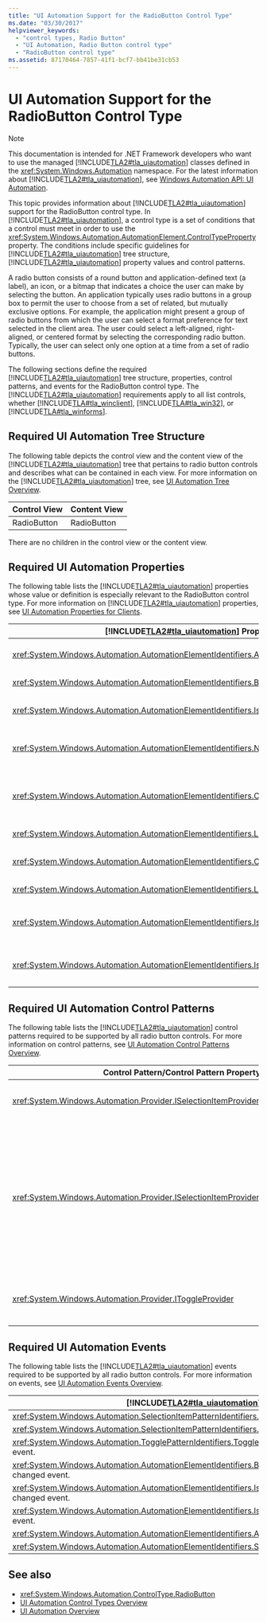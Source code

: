 ```yaml
---
title: "UI Automation Support for the RadioButton Control Type"
ms.date: "03/30/2017"
helpviewer_keywords: 
  - "control types, Radio Button"
  - "UI Automation, Radio Button control type"
  - "RadioButton control type"
ms.assetid: 87170464-7857-41f1-bcf7-bb41be31cb53
---
```

# UI Automation Support for the RadioButton Control Type
> [!NOTE]
>  This documentation is intended for .NET Framework developers who want to use the managed [!INCLUDE[TLA2#tla_uiautomation](../../../includes/tla2sharptla-uiautomation-md.md)] classes defined in the <xref:System.Windows.Automation> namespace. For the latest information about [!INCLUDE[TLA2#tla_uiautomation](../../../includes/tla2sharptla-uiautomation-md.md)], see [Windows Automation API: UI Automation](https://go.microsoft.com/fwlink/?LinkID=156746).  
  
 This topic provides information about [!INCLUDE[TLA2#tla_uiautomation](../../../includes/tla2sharptla-uiautomation-md.md)] support for the RadioButton control type. In [!INCLUDE[TLA2#tla_uiautomation](../../../includes/tla2sharptla-uiautomation-md.md)], a control type is a set of conditions that a control must meet in order to use the <xref:System.Windows.Automation.AutomationElement.ControlTypeProperty> property. The conditions include specific guidelines for [!INCLUDE[TLA2#tla_uiautomation](../../../includes/tla2sharptla-uiautomation-md.md)] tree structure, [!INCLUDE[TLA2#tla_uiautomation](../../../includes/tla2sharptla-uiautomation-md.md)] property values and control patterns.  
  
 A radio button consists of a round button and application-defined text (a label), an icon, or a bitmap that indicates a choice the user can make by selecting the button. An application typically uses radio buttons in a group box to permit the user to choose from a set of related, but mutually exclusive options. For example, the application might present a group of radio buttons from which the user can select a format preference for text selected in the client area. The user could select a left-aligned, right-aligned, or centered format by selecting the corresponding radio button. Typically, the user can select only one option at a time from a set of radio buttons.  
  
 The following sections define the required [!INCLUDE[TLA2#tla_uiautomation](../../../includes/tla2sharptla-uiautomation-md.md)] tree structure, properties, control patterns, and events for the RadioButton control type. The [!INCLUDE[TLA2#tla_uiautomation](../../../includes/tla2sharptla-uiautomation-md.md)] requirements apply to all list controls, whether [!INCLUDE[TLA#tla_winclient](../../../includes/tlasharptla-winclient-md.md)], [!INCLUDE[TLA#tla_win32](../../../includes/tlasharptla-win32-md.md)], or [!INCLUDE[TLA#tla_winforms](../../../includes/tlasharptla-winforms-md.md)].  
  
<a name="Required_UI_Automation_Tree_Structure"></a>   
## Required UI Automation Tree Structure  
 The following table depicts the control view and the content view of the [!INCLUDE[TLA2#tla_uiautomation](../../../includes/tla2sharptla-uiautomation-md.md)] tree that pertains to radio button controls and describes what can be contained in each view. For more information on the [!INCLUDE[TLA2#tla_uiautomation](../../../includes/tla2sharptla-uiautomation-md.md)] tree, see [UI Automation Tree Overview](../../../docs/framework/ui-automation/ui-automation-tree-overview.md).  
  
|Control View|Content View|  
|------------------|------------------|  
|RadioButton|RadioButton|  
  
 There are no children in the control view or the content view.  
  
<a name="Required_UI_Automation_Properties"></a>   
## Required UI Automation Properties  
 The following table lists the [!INCLUDE[TLA2#tla_uiautomation](../../../includes/tla2sharptla-uiautomation-md.md)] properties whose value or definition is especially relevant to the RadioButton control type. For more information on [!INCLUDE[TLA2#tla_uiautomation](../../../includes/tla2sharptla-uiautomation-md.md)] properties, see [UI Automation Properties for Clients](../../../docs/framework/ui-automation/ui-automation-properties-for-clients.md).  
  
|[!INCLUDE[TLA2#tla_uiautomation](../../../includes/tla2sharptla-uiautomation-md.md)] Property|Value|Notes|  
|------------------------------------------------------------------------------------|-----------|-----------|  
|<xref:System.Windows.Automation.AutomationElementIdentifiers.AutomationIdProperty>|See notes.|The value of this property needs to be unique across all controls in an application.|  
|<xref:System.Windows.Automation.AutomationElementIdentifiers.BoundingRectangleProperty>|See notes.|The outermost rectangle that contains the whole control.|  
|<xref:System.Windows.Automation.AutomationElementIdentifiers.IsKeyboardFocusableProperty>|See notes.|If the control can receive keyboard focus, it must support this property.|  
|<xref:System.Windows.Automation.AutomationElementIdentifiers.NameProperty>|See notes.|The radio button control’s name is the text that is displayed beside the button that maintains selection state.|  
|<xref:System.Windows.Automation.AutomationElementIdentifiers.ClickablePointProperty>|See notes.|The radio button control’s clickable point MUST be a point that sets selection on the radio button if clicked with a mouse pointer.|  
|<xref:System.Windows.Automation.AutomationElementIdentifiers.LabeledByProperty>|`Null`|Radio buttons are self-labeling controls.|  
|<xref:System.Windows.Automation.AutomationElementIdentifiers.ControlTypeProperty>|RadioButton|This value is the same for all [!INCLUDE[TLA2#tla_ui](../../../includes/tla2sharptla-ui-md.md)] frameworks.|  
|<xref:System.Windows.Automation.AutomationElementIdentifiers.LocalizedControlTypeProperty>|"radio button"|Localized string corresponding to the RadioButton Control Type.|  
|<xref:System.Windows.Automation.AutomationElementIdentifiers.IsContentElementProperty>|True|The radio button control is always included in the content view of the [!INCLUDE[TLA2#tla_uiautomation](../../../includes/tla2sharptla-uiautomation-md.md)] tree.|  
|<xref:System.Windows.Automation.AutomationElementIdentifiers.IsControlElementProperty>|True|The radio button control is always included in the control view of the [!INCLUDE[TLA2#tla_uiautomation](../../../includes/tla2sharptla-uiautomation-md.md)] tree.|  
  
<a name="Required_UI_Automation_Control_Patterns"></a>   
## Required UI Automation Control Patterns  
 The following table lists the [!INCLUDE[TLA2#tla_uiautomation](../../../includes/tla2sharptla-uiautomation-md.md)] control patterns required to be supported by all radio button controls. For more information on control patterns, see [UI Automation Control Patterns Overview](../../../docs/framework/ui-automation/ui-automation-control-patterns-overview.md).  
  
|Control Pattern/Control Pattern Property|Support/Value|Notes|  
|-----------------------------------------------|--------------------|-----------|  
|<xref:System.Windows.Automation.Provider.ISelectionItemProvider>|Yes|All radio button controls must support the Selection Item pattern to enable themselves to be selected.|  
|<xref:System.Windows.Automation.Provider.ISelectionItemProvider.SelectionContainer%2A>|See notes.|The `SelectionContainerProperty` must always be completed so that a UI Automation client can determine what other radio buttons within a specific context relate to one another.  For the [!INCLUDE[TLA#tla_win32](../../../includes/tlasharptla-win32-md.md)] version of the radio button, this property will not be supported because it is not possible to obtain this information from that legacy framework.|  
|<xref:System.Windows.Automation.Provider.IToggleProvider>|Never|The radio button cannot cycle through its state once it has been set.  This pattern must never be supported on radio button.|  
  
<a name="Required_UI_Automation_Events"></a>   
## Required UI Automation Events  
 The following table lists the [!INCLUDE[TLA2#tla_uiautomation](../../../includes/tla2sharptla-uiautomation-md.md)] events required to be supported by all radio button controls. For more information on events, see [UI Automation Events Overview](../../../docs/framework/ui-automation/ui-automation-events-overview.md).  
  
|[!INCLUDE[TLA2#tla_uiautomation](../../../includes/tla2sharptla-uiautomation-md.md)] Event|Support|Notes|  
|---------------------------------------------------------------------------------|-------------|-----------|  
|<xref:System.Windows.Automation.SelectionItemPatternIdentifiers.ElementRemovedFromSelectionEvent>|Required|None|  
|<xref:System.Windows.Automation.SelectionItemPatternIdentifiers.ElementSelectedEvent>|Required|None|  
|<xref:System.Windows.Automation.TogglePatternIdentifiers.ToggleStateProperty> property-changed event.|Never|None|  
|<xref:System.Windows.Automation.AutomationElementIdentifiers.BoundingRectangleProperty> property-changed event.|Required|None|  
|<xref:System.Windows.Automation.AutomationElementIdentifiers.IsOffscreenProperty> property-changed event.|Required|None|  
|<xref:System.Windows.Automation.AutomationElementIdentifiers.IsEnabledProperty> property-changed event.|Required|None|  
|<xref:System.Windows.Automation.AutomationElementIdentifiers.AutomationFocusChangedEvent>|Required|None|  
|<xref:System.Windows.Automation.AutomationElementIdentifiers.StructureChangedEvent>|Required|None|  
  
## See also

- <xref:System.Windows.Automation.ControlType.RadioButton>
- [UI Automation Control Types Overview](../../../docs/framework/ui-automation/ui-automation-control-types-overview.md)
- [UI Automation Overview](../../../docs/framework/ui-automation/ui-automation-overview.md)
